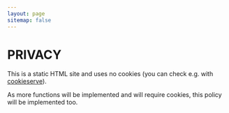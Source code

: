 ```yaml
---
layout: page
sitemap: false
---
```


# PRIVACY

This is a static HTML site and uses no cookies (you can check e.g. with [cookieserve](https://www.cookieserve.com/)).

As more functions will be implemented and will require cookies, this policy will be implemented too.
